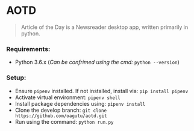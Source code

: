 # AOTD

>Article of the Day is a Newsreader desktop app, written primarily in python.

### Requirements:
- Python 3.6.x (*Can be confrimed using the cmd:* ```python --version```)

### Setup:

- Ensure ```pipenv``` installed. If not installed, install via: ```pip install pipenv```
- Activate virtual environment: ```pipenv shell```
- Install package dependencies using: ```pipenv install```
- Clone the develop branch: ```git clone https://github.com/oagutu/aotd.git```
- Run using the command: ```python run.py``` 
